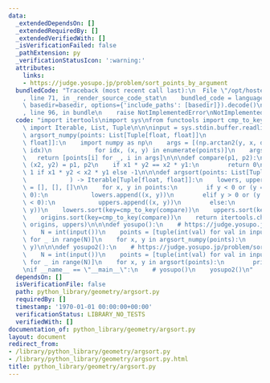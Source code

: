 ```yaml
---
data:
  _extendedDependsOn: []
  _extendedRequiredBy: []
  _extendedVerifiedWith: []
  _isVerificationFailed: false
  _pathExtension: py
  _verificationStatusIcon: ':warning:'
  attributes:
    links:
    - https://judge.yosupo.jp/problem/sort_points_by_argument
  bundledCode: "Traceback (most recent call last):\n  File \"/opt/hostedtoolcache/Python/3.9.1/x64/lib/python3.9/site-packages/onlinejudge_verify/documentation/build.py\"\
    , line 71, in _render_source_code_stat\n    bundled_code = language.bundle(stat.path,\
    \ basedir=basedir, options={'include_paths': [basedir]}).decode()\n  File \"/opt/hostedtoolcache/Python/3.9.1/x64/lib/python3.9/site-packages/onlinejudge_verify/languages/python.py\"\
    , line 96, in bundle\n    raise NotImplementedError\nNotImplementedError\n"
  code: "import itertools\nimport sys\nfrom functools import cmp_to_key\nfrom typing\
    \ import Iterable, List, Tuple\n\n\ninput = sys.stdin.buffer.readline\n\n\ndef\
    \ argsort_numpy(points: List[Tuple[float, float]]\n                  ) -> List[Tuple[float,\
    \ float]]:\n    import numpy as np\n    args = [(np.arctan2(y, x, dtype=np.longdouble),\
    \ idx)\n            for idx, (x, y) in enumerate(points)]\n    args.sort()\n \
    \   return [points[i] for _, i in args]\n\n\ndef compare(p1, p2):\n    (x1, y1),\
    \ (x2, y2) = p1, p2\n    if x1 * y2 == x2 * y1:\n        return 0\n    return\
    \ 1 if x1 * y2 < x2 * y1 else -1\n\n\ndef argsort(points: List[Tuple[float, float]]\n\
    \            ) -> Iterable[Tuple[float, float]]:\n    lowers, uppers, origins\
    \ = [], [], []\n\n    for x, y in points:\n        if y < 0 or (y == 0 and x >\
    \ 0):\n            lowers.append((x, y))\n        elif y > 0 or (y == 0 and x\
    \ < 0):\n            uppers.append((x, y))\n        else:\n            origins.append((x,\
    \ y))\n    lowers.sort(key=cmp_to_key(compare))\n    uppers.sort(key=cmp_to_key(compare))\n\
    \    origins.sort(key=cmp_to_key(compare))\n    return itertools.chain(lowers,\
    \ origins, uppers)\n\n\ndef yosupo():\n    # https://judge.yosupo.jp/problem/sort_points_by_argument\n\
    \    N = int(input())\n    points = [tuple(int(val) for val in input().split())\
    \ for _ in range(N)]\n    for x, y in argsort_numpy(points):\n        print(x,\
    \ y)\n\n\ndef yosupo2():\n    # https://judge.yosupo.jp/problem/sort_points_by_argument\n\
    \    N = int(input())\n    points = [tuple(int(val) for val in input().split())\
    \ for _ in range(N)]\n    for x, y in argsort(points):\n        print(x, y)\n\n\
    \nif __name__ == \"__main__\":\n    # yosupo()\n    yosupo2()\n"
  dependsOn: []
  isVerificationFile: false
  path: python_library/geometry/argsort.py
  requiredBy: []
  timestamp: '1970-01-01 00:00:00+00:00'
  verificationStatus: LIBRARY_NO_TESTS
  verifiedWith: []
documentation_of: python_library/geometry/argsort.py
layout: document
redirect_from:
- /library/python_library/geometry/argsort.py
- /library/python_library/geometry/argsort.py.html
title: python_library/geometry/argsort.py
---
```

